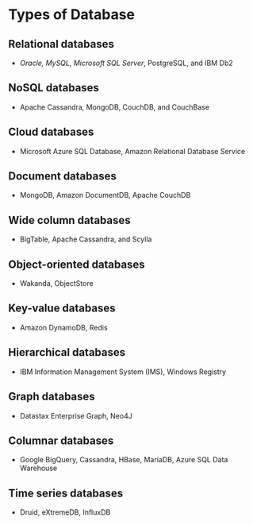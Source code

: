 # Types of Database

## Relational databases
- *Oracle, MySQL, Microsoft SQL Server*, PostgreSQL, and IBM Db2

## NoSQL databases
- Apache Cassandra, MongoDB, CouchDB, and CouchBase

## Cloud databases
- Microsoft Azure SQL Database, Amazon Relational Database Service

## Document databases
- MongoDB, Amazon DocumentDB, Apache CouchDB

## Wide column databases
- BigTable, Apache Cassandra, and Scylla

## Object-oriented databases
- Wakanda, ObjectStore

## Key-value databases
- Amazon DynamoDB, Redis

## Hierarchical databases
- IBM Information Management System (IMS), Windows Registry

## Graph databases
- Datastax Enterprise Graph, Neo4J

## Columnar databases
- Google BigQuery, Cassandra, HBase, MariaDB, Azure SQL Data Warehouse

## Time series databases
- Druid, eXtremeDB, InfluxDB